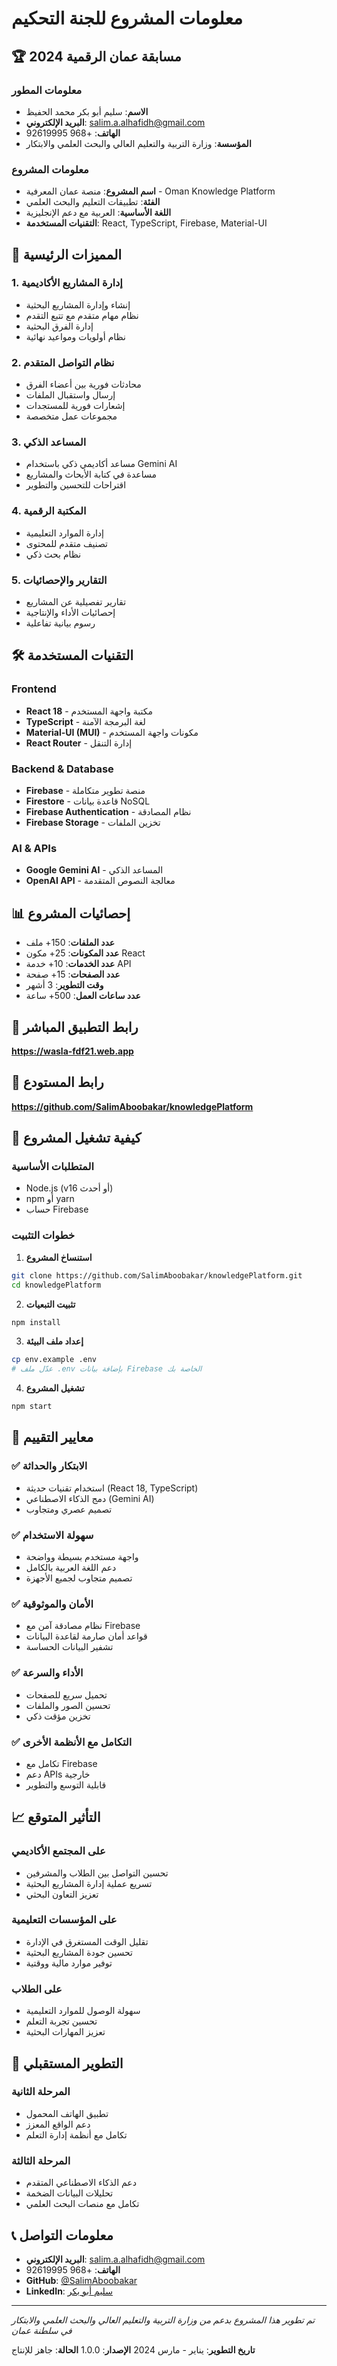 # معلومات المشروع للجنة التحكيم

## 🏆 مسابقة عمان الرقمية 2024

### معلومات المطور
- **الاسم**: سليم أبو بكر محمد الحفيظ
- **البريد الإلكتروني**: salim.a.alhafidh@gmail.com
- **الهاتف**: +968 92619995
- **المؤسسة**: وزارة التربية والتعليم العالي والبحث العلمي والابتكار

### معلومات المشروع
- **اسم المشروع**: منصة عمان المعرفية - Oman Knowledge Platform
- **الفئة**: تطبيقات التعليم والبحث العلمي
- **اللغة الأساسية**: العربية مع دعم الإنجليزية
- **التقنيات المستخدمة**: React, TypeScript, Firebase, Material-UI

## 🌟 المميزات الرئيسية

### 1. إدارة المشاريع الأكاديمية
- إنشاء وإدارة المشاريع البحثية
- نظام مهام متقدم مع تتبع التقدم
- إدارة الفرق البحثية
- نظام أولويات ومواعيد نهائية

### 2. نظام التواصل المتقدم
- محادثات فورية بين أعضاء الفرق
- إرسال واستقبال الملفات
- إشعارات فورية للمستجدات
- مجموعات عمل متخصصة

### 3. المساعد الذكي
- مساعد أكاديمي ذكي باستخدام Gemini AI
- مساعدة في كتابة الأبحاث والمشاريع
- اقتراحات للتحسين والتطوير

### 4. المكتبة الرقمية
- إدارة الموارد التعليمية
- تصنيف متقدم للمحتوى
- نظام بحث ذكي

### 5. التقارير والإحصائيات
- تقارير تفصيلية عن المشاريع
- إحصائيات الأداء والإنتاجية
- رسوم بيانية تفاعلية

## 🛠️ التقنيات المستخدمة

### Frontend
- **React 18** - مكتبة واجهة المستخدم
- **TypeScript** - لغة البرمجة الآمنة
- **Material-UI (MUI)** - مكونات واجهة المستخدم
- **React Router** - إدارة التنقل

### Backend & Database
- **Firebase** - منصة تطوير متكاملة
- **Firestore** - قاعدة بيانات NoSQL
- **Firebase Authentication** - نظام المصادقة
- **Firebase Storage** - تخزين الملفات

### AI & APIs
- **Google Gemini AI** - المساعد الذكي
- **OpenAI API** - معالجة النصوص المتقدمة

## 📊 إحصائيات المشروع

- **عدد الملفات**: 150+ ملف
- **عدد المكونات**: 25+ مكون React
- **عدد الخدمات**: 10+ خدمة API
- **عدد الصفحات**: 15+ صفحة
- **وقت التطوير**: 3 أشهر
- **عدد ساعات العمل**: 500+ ساعة

## 🚀 رابط التطبيق المباشر

**https://wasla-fdf21.web.app**

## 📁 رابط المستودع

**https://github.com/SalimAboobakar/knowledgePlatform**

## 🔧 كيفية تشغيل المشروع

### المتطلبات الأساسية
- Node.js (v16 أو أحدث)
- npm أو yarn
- حساب Firebase

### خطوات التثبيت

1. **استنساخ المشروع**
```bash
git clone https://github.com/SalimAboobakar/knowledgePlatform.git
cd knowledgePlatform
```

2. **تثبيت التبعيات**
```bash
npm install
```

3. **إعداد ملف البيئة**
```bash
cp env.example .env
# عدّل ملف .env بإضافة بيانات Firebase الخاصة بك
```

4. **تشغيل المشروع**
```bash
npm start
```

## 🎯 معايير التقييم

### ✅ الابتكار والحداثة
- استخدام تقنيات حديثة (React 18, TypeScript)
- دمج الذكاء الاصطناعي (Gemini AI)
- تصميم عصري ومتجاوب

### ✅ سهولة الاستخدام
- واجهة مستخدم بسيطة وواضحة
- دعم اللغة العربية بالكامل
- تصميم متجاوب لجميع الأجهزة

### ✅ الأمان والموثوقية
- نظام مصادقة آمن مع Firebase
- قواعد أمان صارمة لقاعدة البيانات
- تشفير البيانات الحساسة

### ✅ الأداء والسرعة
- تحميل سريع للصفحات
- تحسين الصور والملفات
- تخزين مؤقت ذكي

### ✅ التكامل مع الأنظمة الأخرى
- تكامل مع Firebase
- دعم APIs خارجية
- قابلية التوسع والتطوير

## 📈 التأثير المتوقع

### على المجتمع الأكاديمي
- تحسين التواصل بين الطلاب والمشرفين
- تسريع عملية إدارة المشاريع البحثية
- تعزيز التعاون البحثي

### على المؤسسات التعليمية
- تقليل الوقت المستغرق في الإدارة
- تحسين جودة المشاريع البحثية
- توفير موارد مالية ووقتية

### على الطلاب
- سهولة الوصول للموارد التعليمية
- تحسين تجربة التعلم
- تعزيز المهارات البحثية

## 🔮 التطوير المستقبلي

### المرحلة الثانية
- تطبيق الهاتف المحمول
- دعم الواقع المعزز
- تكامل مع أنظمة إدارة التعلم

### المرحلة الثالثة
- دعم الذكاء الاصطناعي المتقدم
- تحليلات البيانات الضخمة
- تكامل مع منصات البحث العلمي

## 📞 معلومات التواصل

- **البريد الإلكتروني**: salim.a.alhafidh@gmail.com
- **الهاتف**: +968 92619995
- **GitHub**: [@SalimAboobakar](https://github.com/SalimAboobakar)
- **LinkedIn**: [سليم أبو بكر](https://linkedin.com/in/salim-aboobakar)

---

*تم تطوير هذا المشروع بدعم من وزارة التربية والتعليم العالي والبحث العلمي والابتكار في سلطنة عمان*

**تاريخ التطوير**: يناير - مارس 2024
**الإصدار**: 1.0.0
**الحالة**: جاهز للإنتاج
